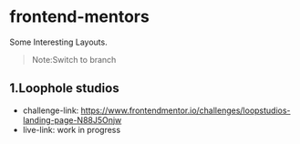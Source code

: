 # frontend-mentors
Some Interesting Layouts.

>  Note:Switch to branch
       
## 1.Loophole studios
- challenge-link: https://www.frontendmentor.io/challenges/loopstudios-landing-page-N88J5Onjw
- live-link: work in progress
